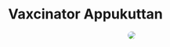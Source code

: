 
# Vaxcinator Appukuttan
<div align="center">
  <img src="https://lh3.googleusercontent.com/-LddhbQWZqn4/AAAAAAAAAAI/AAAAAAAAABs/_80KmWRUHjI/photo.jpg" style="border-radius:50%">
  
 </div>


